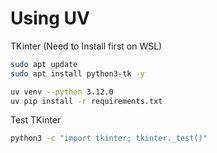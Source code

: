 # Using UV

TKinter (Need to Install first on WSL)
```bash
sudo apt update
sudo apt install python3-tk -y
```

```bash
uv venv --python 3.12.0
uv pip install -r requirements.txt
```

Test TKinter
```bash
python3 -c "import tkinter; tkinter._test()"
```


